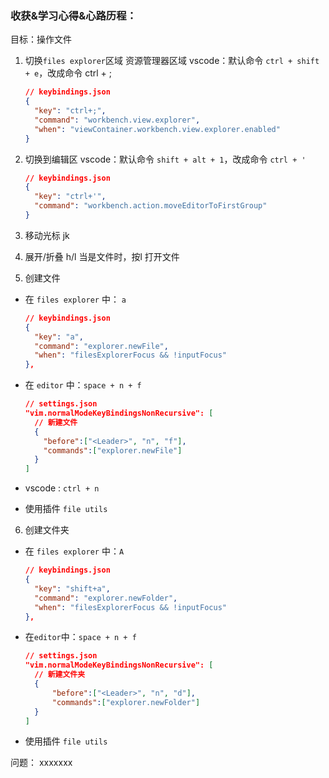 ### 收获&学习心得&心路历程：

目标：操作文件

1. 切换`files explorer`区域 资源管理器区域
    vscode：默认命令 `ctrl + shift + e`，改成命令 ctrl + ;
    ```json
    // keybindings.json
    {
      "key": "ctrl+;",
      "command": "workbench.view.explorer",
      "when": "viewContainer.workbench.view.explorer.enabled"
    }
    ```

2. 切换到编辑区
    vscode：默认命令 `shift + alt + 1`，改成命令 `ctrl + '`
    ```json
    // keybindings.json
    {
      "key": "ctrl+'",
      "command": "workbench.action.moveEditorToFirstGroup"
    }
    ```

3. 移动光标 jk
4. 展开/折叠 h/l 
  当是文件时，按l 打开文件

5. 创建文件
    
  - 在 `files explorer` 中： `a`

    ```json
    // keybindings.json
    {
      "key": "a",
      "command": "explorer.newFile",
      "when": "filesExplorerFocus && !inputFocus"
    },
    ```
  - 在 `editor` 中：`space + n + f`
    
    ```json
    // settings.json
    "vim.normalModeKeyBindingsNonRecursive": [
      // 新建文件
      {
        "before":["<Leader>", "n", "f"],
        "commands":["explorer.newFile"]
      }
    ]
    ```
  - vscode : `ctrl + n`

  - 使用插件 `file utils`

6. 创建文件夹

  - 在 `files explorer` 中：`A`

    ```json
    // keybindings.json
    {
      "key": "shift+a",
      "command": "explorer.newFolder",
      "when": "filesExplorerFocus && !inputFocus"
    },
    ```

  - 在`editor`中：`space + n + f`
    
    ```json
    // settings.json
    "vim.normalModeKeyBindingsNonRecursive": [
      // 新建文件夹
      {
          "before":["<Leader>", "n", "d"],
          "commands":["explorer.newFolder"]
      }
    ]
    ```

  - 使用插件 `file utils`

问题：
xxxxxxx